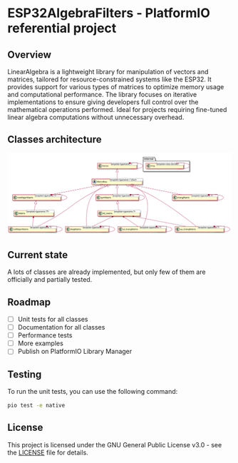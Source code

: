 # ESP32AlgebraFilters - PlatformIO referential project
## Overview
LinearAlgebra is a lightweight library for manipulation of vectors and matrices, tailored for resource-constrained systems like the ESP32. It provides support for various types of matrices to optimize memory usage and computational performance. The library focuses on iterative implementations to ensure giving developers full control over the mathematical operations performed. Ideal for projects requiring fine-tuned linear algebra computations without unnecessary overhead.

## Classes architecture
![Classes diagram](docs/classes/classDiagram.svg)

## Current state
A lots of classes are already implemented, but only few of them are officially and partially tested.

## Roadmap
- [ ] Unit tests for all classes
- [ ] Documentation for all classes
- [ ] Performance tests
- [ ] More examples
- [ ] Publish on PlatformIO Library Manager

## Testing
To run the unit tests, you can use the following command:
```bash
pio test -e native
```

## License
This project is licensed under the GNU General Public License v3.0 - see the [LICENSE](LICENSE) file for details.
